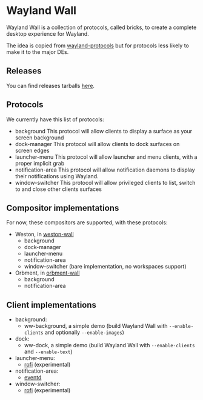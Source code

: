 Wayland Wall
=========================

Wayland Wall is a collection of protocols, called bricks, to create a complete desktop experience for Wayland.

The idea is copied from [wayland-protocols](https://cgit.freedesktop.org/wayland/wayland-protocols/) but for protocols less likely to make it to the major DEs.


Releases
--------

You can find releases tarballs [here](https://www.eventd.org/download/wayland-wall/).


Protocols
---------

We currently have this list of protocols:

*   background
    This protocol will allow clients to display a surface as your screen background
*   dock-manager
    This protocol will allow clients to dock surfaces on screen edges
*   launcher-menu
    This protocol will allow launcher and menu clients, with a proper implicit grab
*   notification-area
    This protocol will allow notification daemons to display their notifications using Wayland.
*   window-switcher
    This protocol will allow privileged clients to list, switch to and close other clients surfaces


Compositor implementations
--------------------------

For now, these compositors are supported, with these protocols:

* Weston, in [weston-wall](https://github.com/wayland-wall/weston-wall)
    * background
    * dock-manager
    * launcher-menu
    * notification-area
    * window-switcher (bare implementation, no workspaces support)
* Orbment, in [orbment-wall](https://github.com/wayland-wall/orbment-wall)
    * background
    * notification-area


Client implementations
----------------------

* background:
    * ww-background, a simple demo (build Wayland Wall with `--enable-clients` and optionally `--enable-images`)
* dock:
    * ww-dock, a simple demo (build Wayland Wall with `--enable-clients` and `--enable-text`)
* launcher-menu:
    * [rofi](https://github.com/DaveDavenport/rofi/tree/wip/wayland) (experimental)
* notification-area:
    * [eventd](https://www.eventd.org/)
* window-switcher:
    * [rofi](https://github.com/DaveDavenport/rofi/tree/wip/wayland) (experimental)
